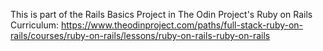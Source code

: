 This is part of the Rails Basics Project in The Odin Project's Ruby on Rails Curriculum: https://www.theodinproject.com/paths/full-stack-ruby-on-rails/courses/ruby-on-rails/lessons/ruby-on-rails-ruby-on-rails
